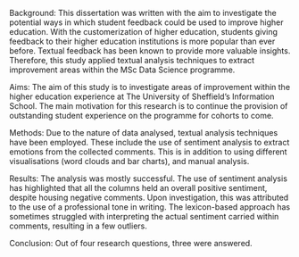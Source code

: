 Background: This dissertation was written with the aim to investigate the potential ways in
which student feedback could be used to improve higher education. With the
customerization of higher education, students giving feedback to their higher education
institutions is more popular than ever before. Textual feedback has been known to provide
more valuable insights. Therefore, this study applied textual analysis techniques to extract
improvement areas within the MSc Data Science programme.

Aims: The aim of this study is to investigate areas of improvement within the higher
education experience at The University of Sheffield’s Information School. The main
motivation for this research is to continue the provision of outstanding student experience on
the programme for cohorts to come.

Methods: Due to the nature of data analysed, textual analysis techniques have been
employed. These include the use of sentiment analysis to extract emotions from the
collected comments. This is in addition to using different visualisations (word clouds and bar
charts), and manual analysis.

Results: The analysis was mostly successful. The use of sentiment analysis has highlighted
that all the columns held an overall positive sentiment, despite housing negative comments.
Upon investigation, this was attributed to the use of a professional tone in writing. The
lexicon-based approach has sometimes struggled with interpreting the actual sentiment
carried within comments, resulting in a few outliers.

Conclusion: Out of four research questions, three were answered.
